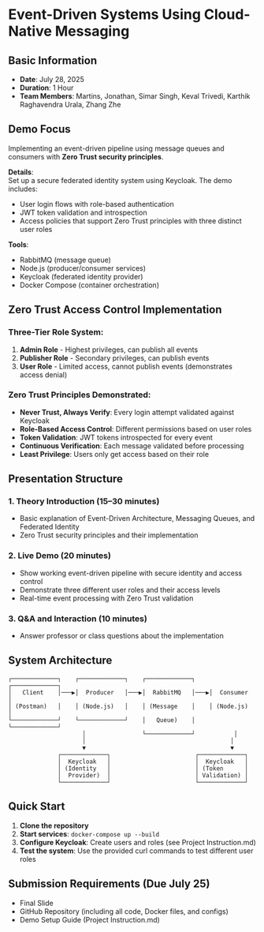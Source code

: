 # Event-Driven Systems Using Cloud-Native Messaging

## Basic Information

- **Date**: July 28, 2025  
- **Duration**: 1 Hour  
- **Team Members**: Martins, Jonathan, Simar Singh, Keval Trivedi, Karthik Raghavendra Urala, Zhang Zhe  

## Demo Focus

Implementing an event-driven pipeline using message queues and consumers with **Zero Trust security principles**.

**Details**:  
Set up a secure federated identity system using Keycloak. The demo includes:  
- User login flows with role-based authentication  
- JWT token validation and introspection  
- Access policies that support Zero Trust principles with three distinct user roles  

**Tools**:  
- RabbitMQ (message queue)  
- Node.js (producer/consumer services)  
- Keycloak (federated identity provider)  
- Docker Compose (container orchestration)  

## Zero Trust Access Control Implementation

### Three-Tier Role System:
1. **Admin Role** - Highest privileges, can publish all events
2. **Publisher Role** - Secondary privileges, can publish events  
3. **User Role** - Limited access, cannot publish events (demonstrates access denial)

### Zero Trust Principles Demonstrated:
- **Never Trust, Always Verify**: Every login attempt validated against Keycloak
- **Role-Based Access Control**: Different permissions based on user roles
- **Token Validation**: JWT tokens introspected for every event
- **Continuous Verification**: Each message validated before processing
- **Least Privilege**: Users only get access based on their role

## Presentation Structure

### 1. Theory Introduction (15–30 minutes)
- Basic explanation of Event-Driven Architecture, Messaging Queues, and Federated Identity
- Zero Trust security principles and their implementation

### 2. Live Demo (20 minutes)
- Show working event-driven pipeline with secure identity and access control
- Demonstrate three different user roles and their access levels
- Real-time event processing with Zero Trust validation

### 3. Q&A and Interaction (10 minutes)
- Answer professor or class questions about the implementation

## System Architecture

```
┌─────────────┐    ┌─────────────┐    ┌─────────────┐    ┌─────────────┐
│   Client    │───▶│  Producer   │───▶│  RabbitMQ   │───▶│  Consumer   │
│ (Postman)   │    │ (Node.js)   │    │ (Message    │    │ (Node.js)   │
└─────────────┘    └─────────────┘    │   Queue)    │    └─────────────┘
                     │                └─────────────┘           │
                     │                                         │
                     ▼                                         ▼
              ┌─────────────┐                        ┌─────────────┐
              │  Keycloak   │                        │  Keycloak   │
              │ (Identity   │                        │ (Token      │
              │  Provider)  │                        │ Validation) │
              └─────────────┘                        └─────────────┘
```

## Quick Start

1. **Clone the repository**
2. **Start services**: `docker-compose up --build`
3. **Configure Keycloak**: Create users and roles (see Project Instruction.md)
4. **Test the system**: Use the provided curl commands to test different user roles

## Submission Requirements (Due July 25)

- Final Slide  
- GitHub Repository (including all code, Docker files, and configs)  
- Demo Setup Guide (Project Instruction.md)

